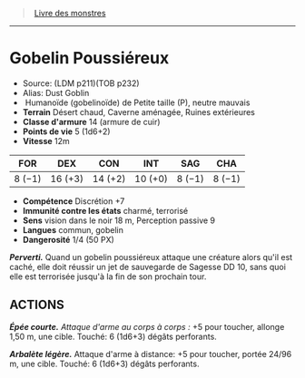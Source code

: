 ﻿> [Livre des monstres](tome_of_beasts.md)

---

# Gobelin Poussiéreux

- Source: (LDM p211)(TOB p232)
- Alias: Dust Goblin
-  Humanoïde (gobelinoïde) de Petite taille (P), neutre mauvais
- **Terrain** Désert chaud, Caverne aménagée, Ruines extérieures
- **Classe d'armure** 14 (armure de cuir)
- **Points de vie** 5 (1d6+2)
- **Vitesse** 12m

|FOR|DEX|CON|INT|SAG|CHA|
|---|---|---|---|---|---|
|8 (−1)|16 (+3)|14 (+2)|10 (+0)|8 (−1)|8 (−1)|

- **Compétence** Discrétion +7
- **Immunité contre les états** charmé, terrorisé
- **Sens** vision dans le noir 18 m, Perception passive 9
- **Langues** commun, gobelin
- **Dangerosité** 1/4 (50 PX)

**_Perverti._** Quand un gobelin poussiéreux attaque une créature alors qu'il est caché, elle doit réussir un jet de sauvegarde de Sagesse DD 10, sans quoi elle est terrorisée jusqu'à la fin de son prochain tour.

## ACTIONS

**_Épée courte._** _Attaque d'arme au corps à corps :_ +5 pour toucher, allonge 1,50 m, une cible. Touché: 6 (1d6+3) dégâts perforants.

**_Arbalète légère._** Attaque d'arme à distance: +5 pour toucher, portée 24/96 m, une cible. Touché: 6 (1d6+3) dégâts perforants.

